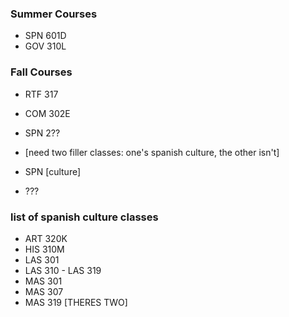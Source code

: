 
### Summer Courses
- SPN 601D
- GOV 310L

### Fall Courses
- RTF 317
- COM 302E
- SPN 2??

- [need two filler classes: one's spanish culture, the other isn't]
- SPN [culture] 
- ???

### list of spanish culture classes
- ART 320K
- HIS 310M
- LAS 301
- LAS 310 - LAS 319
- MAS 301
- MAS 307
- MAS 319 [THERES TWO]
